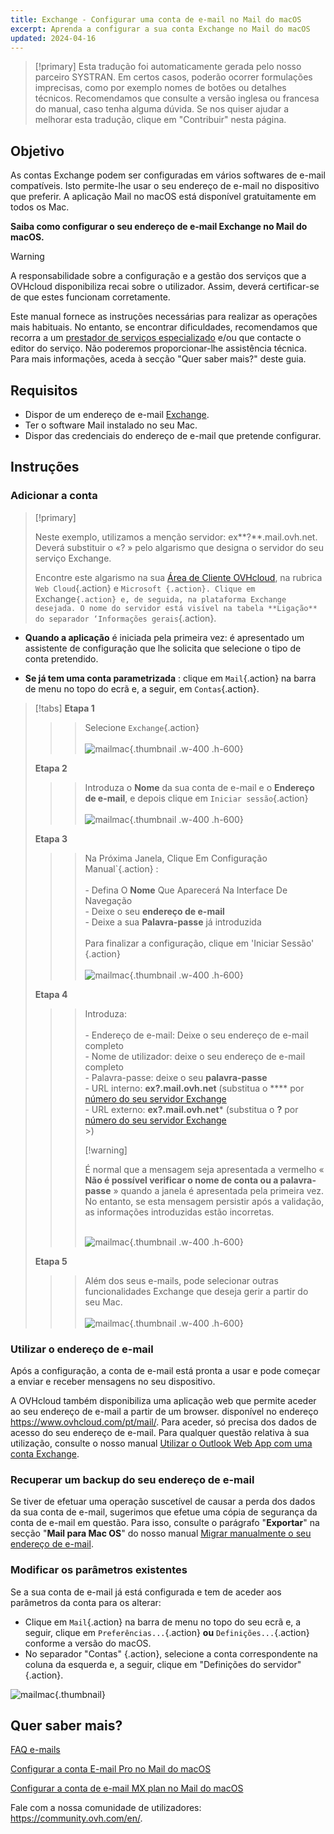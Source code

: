 ```yaml
---
title: Exchange - Configurar uma conta de e-mail no Mail do macOS
excerpt: Aprenda a configurar a sua conta Exchange no Mail do macOS
updated: 2024-04-16
---
```


<style>
.w-400 {
max-width:400px!important;
}
.h-600 {
max-height:600px!important;
}
</style>

> [!primary]
> Esta tradução foi automaticamente gerada pelo nosso parceiro SYSTRAN. Em certos casos, poderão ocorrer formulações imprecisas, como por exemplo nomes de botões ou detalhes técnicos. Recomendamos que consulte a versão inglesa ou francesa do manual, caso tenha alguma dúvida. Se nos quiser ajudar a melhorar esta tradução, clique em "Contribuir" nesta página.
>

## Objetivo

As contas Exchange podem ser configuradas em vários softwares de e-mail compatíveis. Isto permite-lhe usar o seu endereço de e-mail no dispositivo que preferir. A aplicação Mail no macOS está disponível gratuitamente em todos os Mac.

**Saiba como configurar o seu endereço de e-mail Exchange no Mail do macOS.**

> [!warning]
>
> A responsabilidade sobre a configuração e a gestão dos serviços que a OVHcloud disponibiliza recai sobre o utilizador. Assim, deverá certificar-se de que estes funcionam corretamente.
> 
> Este manual fornece as instruções necessárias para realizar as operações mais habituais. No entanto, se encontrar dificuldades, recomendamos que recorra a um [prestador de serviços especializado](links/manager/) e/ou que contacte o editor do serviço. Não poderemos proporcionar-lhe assistência técnica. Para mais informações, aceda à secção "Quer saber mais?" deste guia.
> 

## Requisitos

- Dispor de um endereço de e-mail [Exchange](links/emails-hosted-exchange/).
- Ter o software Mail instalado no seu Mac.
- Dispor das credenciais do endereço de e-mail que pretende configurar.
 
## Instruções

### Adicionar a conta

> [!primary]
>
> Neste exemplo, utilizamos a menção servidor: ex**?**.mail.ovh.net. Deverá substituir o «? » pelo algarismo que designa o servidor do seu serviço Exchange.
>
> Encontre este algarismo na sua [Área de Cliente OVHcloud](links/manager/), na rubrica `Web Cloud`{.action} e `Microsoft {.action}.
> Clique em `Exchange`{.action} e, de seguida, na plataforma Exchange desejada. O nome do servidor está visível na tabela **Ligação** do separador ‘Informações gerais`{.action}.
>

- **Quando a aplicação** é iniciada pela primeira vez: é apresentado um assistente de configuração que lhe solicita que selecione o tipo de conta pretendido.

- **Se já tem uma conta parametrizada** : clique em `Mail`{.action} na barra de menu no topo do ecrã e, a seguir, em `Contas`{.action}.

> [!tabs]
> **Etapa 1**
>>> Selecione `Exchange`{.action}<br><br>
>>>![mailmac](images/mail-mac-exchange01.png){.thumbnail .w-400 .h-600}
>>>
> **Etapa 2**
>>> Introduza o **Nome** da sua conta de e-mail e o **Endereço de e-mail**, e depois clique em `Iniciar sessão`{.action} <br><br>
>>>![mailmac](images/mail-mac-exchange02.png){.thumbnail .w-400 .h-600}
>>>
> **Etapa 3**
>>> Na Próxima Janela, Clique Em Configuração Manual`{.action} : <br><br>- Defina O **Nome** Que Aparecerá Na Interface De Navegação <br>- Deixe o seu **endereço de e-mail**<br>- Deixe a sua **Palavra-passe** já introduzida <br><br>Para finalizar a configuração, clique em 'Iniciar Sessão' {.action} <br><br>
>>>![mailmac](images/mail-mac-exchange03.png){.thumbnail .w-400 .h-600}
>>>
> **Etapa 4**
>>> Introduza: <br><br>- Endereço de e-mail: Deixe o seu endereço de e-mail completo<br>- Nome de utilizador: deixe o seu endereço de e-mail completo <br>- Palavra-passe: deixe o seu **palavra-passe**<br> - URL interno: **ex?.mail.ovh.net** (substitua o **** por [número do seu servidor Exchange](#addaccount)<br>- URL externo: **ex?.mail.ovh.net*** (substitua o **?** por [número do seu servidor Exchange](#addaccount)<br>>)
>>>
>>> [!warning]
>> > >
>> > É normal que a mensagem seja apresentada a vermelho « **Não é possível verificar o nome de conta ou a palavra-passe** » quando a janela é apresentada pela primeira vez. No entanto, se esta mensagem persistir após a validação, as informações introduzidas estão incorretas.<br><br>
>>>
>>>![mailmac](images/mail-mac-exchange04.png){.thumbnail .w-400 .h-600}
>>>
> **Etapa 5**
>>> Além dos seus e-mails, pode selecionar outras funcionalidades Exchange que deseja gerir a partir do seu Mac. <br><br>![mailmac](images/mail-mac-exchange05.png){.thumbnail .w-400 .h-600}

### Utilizar o endereço de e-mail

Após a configuração, a conta de e-mail está pronta a usar e pode começar a enviar e receber mensagens no seu dispositivo.

A OVHcloud também disponibiliza uma aplicação web que permite aceder ao seu endereço de e-mail a partir de um browser. disponível no endereço <https://www.ovhcloud.com/pt/mail/>. Para aceder, só precisa dos dados de acesso do seu endereço de e-mail. Para qualquer questão relativa à sua utilização, consulte o nosso manual [Utilizar o Outlook Web App com uma conta Exchange](/pages/web_cloud/email_and_collaborative_solutions/using_the_outlook_web_app_webmail/email_owa).

### Recuperar um backup do seu endereço de e-mail

Se tiver de efetuar uma operação suscetível de causar a perda dos dados da sua conta de e-mail, sugerimos que efetue uma cópia de segurança da conta de e-mail em questão. Para isso, consulte o parágrafo "**Exportar**" na secção "**Mail para Mac OS**" do nosso manual [Migrar manualmente o seu endereço de e-mail](/pages/web_cloud/email_and_collaborative_solutions/migrating/manual_email_migration#exportar).

### Modificar os parâmetros existentes

Se a sua conta de e-mail já está configurada e tem de aceder aos parâmetros da conta para os alterar:

- Clique em `Mail`{.action} na barra de menu no topo do seu ecrã e, a seguir, clique em `Preferências...`{.action} **ou** `Definições...`{.action} conforme a versão do macOS.
- No separador "Contas" {.action}, selecione a conta correspondente na coluna da esquerda e, a seguir, clique em "Definições do servidor" {.action}.

![mailmac](images/mail-mac-exchange05.png){.thumbnail}

## Quer saber mais?

[FAQ e-mails](/pages/web_cloud/email_and_colaborative_solutions/mx_plan/faq-emails)

[Configurar a conta E-mail Pro no Mail do macOS](/pages/web_cloud/email_and_colaborative_solutions/email_pro/how_to_configure_mail_macos)

[Configurar a conta de e-mail MX plan no Mail do macOS](/pages/web_cloud/email_and_colaborative_solutions/mx_plan/how_to_configure_mail_macos)

Fale com a nossa comunidade de utilizadores: <https://community.ovh.com/en/>.
